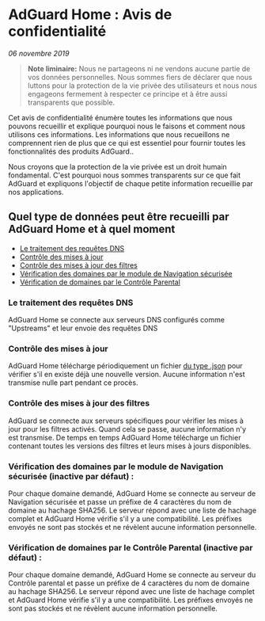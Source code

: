 # AdGuard Home : Avis de confidentialité

*06 novembre 2019*

> **Note liminaire:** Nous ne partageons ni ne vendons aucune partie de vos données personnelles. Nous sommes fiers de déclarer que nous luttons pour la protection de la vie privée des utilisateurs et nous nous engageons fermement à respecter ce principe et à être aussi transparents que possible.

Cet avis de confidentialité énumère toutes les informations que nous pouvons recueillir et explique pourquoi nous le faisons et comment nous utilisons ces informations. Les informations que nous recueillons ne comprennent rien de plus que ce qui est essentiel pour fournir toutes les fonctionnalités des produits AdGuard..

Nous croyons que la protection de la vie privée est un droit humain fondamental. C'est pourquoi nous sommes transparents sur ce que fait AdGuard et expliquons l'objectif de chaque petite information recueillie par nos applications.



## Quel type de données peut être recueilli par AdGuard Home et à quel moment

 * [Le traitement des requêtes DNS](#dns-queries)
 * [Contrôle des mises à jour](#updates-check)
 * [Contrôle des mises à jour des filtres](#filters-updates-check)
 * [Vérification des domaines par le module de Navigation sécurisée](#browsing-security-check)
 * [Vérification de domaines par le Contrôle Parental](#parental-control-check)

### <a id="dns-queries"></a> Le traitement des requêtes DNS

AdGuard Home se connecte aux serveurs DNS configurés comme "Upstreams" et leur envoie des requêtes DNS

### <a id="update-check"></a> Contrôle des mises à jour

AdGuard Home télécharge périodiquement un fichier [du type .json](https://github.com/AdguardTeam/AdGuardHome/blob/master/version.json) pour vérifier s'il en existe déjà une nouvelle version. Aucune information n'est transmise nulle part pendant ce procès.

### <a id="filters-updates-check"></a> Contrôle des mises à jour des filtres

AdGuard se connecte aux serveurs spécifiques pour vérifier les mises à jour pour les filtres activés. Quand cela se passe, aucune information n'y est transmise. De temps en temps AdGuard Home télécharge un fichier contenant toutes les versions des filtres et leurs mises à jours disponibles.

### <a id="browsing-security-check"></a> Vérification des domaines par le module de Navigation sécurisée (inactive par défaut) :

Pour chaque domaine demandé, AdGuard Home se connecte au serveur de Navigation sécurisée et passe un préfixe de 4 caractères du nom de domaine au hachage SHA256. Le serveur répond avec une liste de hachage complet et AdGuard Home vérifie s'il y a une compatibilité. Les préfixes envoyés ne sont pas stockés et ne révèlent aucune information personnelle.

### <a id="parental-control-check"></a> Vérification de domaines par le Contrôle Parental (inactive par défaut) :

Pour chaque domaine demandé, AdGuard Home se connecte au serveur du Contrôle parental et passe un préfixe de 4 caractères du nom de domaine au hachage SHA256. Le serveur répond avec une liste de hachage complet et AdGuard Home vérifie s'il y a une compatibilité. Les préfixes envoyés ne sont pas stockés et ne révèlent aucune information personnelle.
